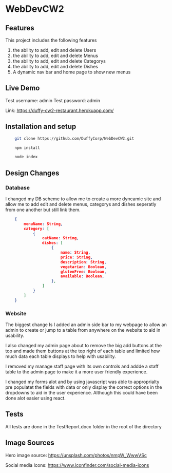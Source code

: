 # WebDevCW2

## Features

This project includes the following features

1. the ability to add, edit and delete Users
2. the ability to add, edit and delete Menus
3. the ability to add, edit and delete Categorys
4. the ability to add, edit and delete Dishes
5. A dynamic nav bar and home page to show new menus

## Live Demo

Test username: admin
Test password: admin

Link: <https://duffy-cw2-restaurant.herokuapp.com/>

## Installation and setup

```bash 
    git clone https://github.com/DuffyCorp/WebDevCW2.git
```
```bash 
    npm install 
```
```bash
    node index 
```

## Design Changes

### Database

I changed my DB scheme to allow me to create a more dyncamic site and allow me to add edit and delete menus, categorys and dishes seperatly from one another but still link them.

```json
    {
        menuName: String,
        category: [
            {
                catName: String,
                dishes: [
                    {
                        name: String,
                        price: String,
                        description: String,
                        vegetarian: Boolean,
                        glutenFree: Boolean,
                        available: Boolean,
                    },
                ]
            }
        ]
    }
```

### Website

The biggest change Is I added an admin side bar to my webpage to allow an admin to create or jump to a table from anywhere on the website to aid in usability.

I also changed my admin page about to remove the big add buttons at the top and made them buttons at the top right of each table and limited how much data each table displays to help with usability.

I removed my manage staff page with its own controls and addde a staff table to the admin page to make it a more user friendly experience.

I changed my forms alot and by using javascript was able to approprialty pre populatet the fields with data or only display the correct options in the dropdowns to aid in the user experience. Although this could have been done alot easier using react.
## Tests

All tests are done in the TestReport.docx folder in the root of the directory

## Image Sources

Hero image source: https://unsplash.com/photos/nmpW_WwwVSc

Social media Icons: https://www.iconfinder.com/social-media-icons
